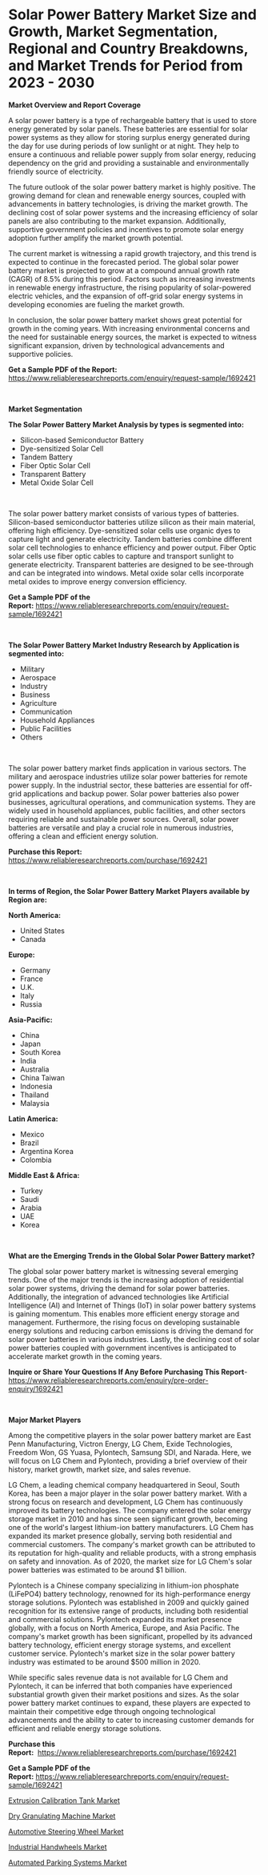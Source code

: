 <p><h1>Solar Power Battery Market Size and Growth, Market Segmentation, Regional and Country Breakdowns, and Market Trends for Period from 2023 -  2030</h1></p><p><strong>Market Overview and Report Coverage</strong></p>
<p><p>A solar power battery is a type of rechargeable battery that is used to store energy generated by solar panels. These batteries are essential for solar power systems as they allow for storing surplus energy generated during the day for use during periods of low sunlight or at night. They help to ensure a continuous and reliable power supply from solar energy, reducing dependency on the grid and providing a sustainable and environmentally friendly source of electricity.</p><p>The future outlook of the solar power battery market is highly positive. The growing demand for clean and renewable energy sources, coupled with advancements in battery technologies, is driving the market growth. The declining cost of solar power systems and the increasing efficiency of solar panels are also contributing to the market expansion. Additionally, supportive government policies and incentives to promote solar energy adoption further amplify the market growth potential.</p><p>The current market is witnessing a rapid growth trajectory, and this trend is expected to continue in the forecasted period. The global solar power battery market is projected to grow at a compound annual growth rate (CAGR) of 8.5% during this period. Factors such as increasing investments in renewable energy infrastructure, the rising popularity of solar-powered electric vehicles, and the expansion of off-grid solar energy systems in developing economies are fueling the market growth.</p><p>In conclusion, the solar power battery market shows great potential for growth in the coming years. With increasing environmental concerns and the need for sustainable energy sources, the market is expected to witness significant expansion, driven by technological advancements and supportive policies.</p></p>
<p><strong>Get a Sample PDF of the Report:</strong> <a href="https://www.reliableresearchreports.com/enquiry/request-sample/1692421">https://www.reliableresearchreports.com/enquiry/request-sample/1692421</a></p>
<p>&nbsp;</p>
<p><strong>Market Segmentation</strong></p>
<p><strong>The Solar Power Battery Market Analysis by types is segmented into:</strong></p>
<p><ul><li>Silicon-based Semiconductor Battery</li><li>Dye-sensitized Solar Cell</li><li>Tandem Battery</li><li>Fiber Optic Solar Cell</li><li>Transparent Battery</li><li>Metal Oxide Solar Cell</li></ul></p>
<p>&nbsp;</p>
<p><p>The solar power battery market consists of various types of batteries. Silicon-based semiconductor batteries utilize silicon as their main material, offering high efficiency. Dye-sensitized solar cells use organic dyes to capture light and generate electricity. Tandem batteries combine different solar cell technologies to enhance efficiency and power output. Fiber Optic solar cells use fiber optic cables to capture and transport sunlight to generate electricity. Transparent batteries are designed to be see-through and can be integrated into windows. Metal oxide solar cells incorporate metal oxides to improve energy conversion efficiency.</p></p>
<p><strong>Get a Sample PDF of the Report:</strong>&nbsp;<a href="https://www.reliableresearchreports.com/enquiry/request-sample/1692421">https://www.reliableresearchreports.com/enquiry/request-sample/1692421</a></p>
<p>&nbsp;</p>
<p><strong>The Solar Power Battery Market Industry Research by Application is segmented into:</strong></p>
<p><ul><li>Military</li><li>Aerospace</li><li>Industry</li><li>Business</li><li>Agriculture</li><li>Communication</li><li>Household Appliances</li><li>Public Facilities</li><li>Others</li></ul></p>
<p>&nbsp;</p>
<p><p>The solar power battery market finds application in various sectors. The military and aerospace industries utilize solar power batteries for remote power supply. In the industrial sector, these batteries are essential for off-grid applications and backup power. Solar power batteries also power businesses, agricultural operations, and communication systems. They are widely used in household appliances, public facilities, and other sectors requiring reliable and sustainable power sources. Overall, solar power batteries are versatile and play a crucial role in numerous industries, offering a clean and efficient energy solution.</p></p>
<p><strong>Purchase this Report:</strong>&nbsp; <a href="https://www.reliableresearchreports.com/purchase/1692421">https://www.reliableresearchreports.com/purchase/1692421</a></p>
<p>&nbsp;</p>
<p><strong>In terms of Region, the Solar Power Battery Market Players available by Region are:</strong></p>
<p>
    <p> <strong> North America: </strong>
        <ul>
            <li>United States</li>
            <li>Canada</li>
        </ul>
        </p> 
    <p> <strong> Europe: </strong>
        <ul>
            <li>Germany</li>
            <li>France</li>
            <li>U.K.</li>
            <li>Italy</li>
            <li>Russia</li>
        </ul>
        </p> 
    <p> <strong> Asia-Pacific: </strong>
        <ul>
            <li>China</li>
            <li>Japan</li>
            <li>South Korea</li>
            <li>India</li>
            <li>Australia</li>
            <li>China Taiwan</li>
            <li>Indonesia</li>
            <li>Thailand</li>
            <li>Malaysia</li>
        </ul>
        </p> 
    <p> <strong> Latin America: </strong>
        <ul>
            <li>Mexico</li>
            <li>Brazil</li>
            <li>Argentina Korea</li>
            <li>Colombia</li>
        </ul>
        </p> 
    <p> <strong> Middle East & Africa: </strong>
        <ul>
            <li>Turkey</li>
            <li>Saudi</li>
            <li>Arabia</li>
            <li>UAE</li>
            <li>Korea</li>
        </ul>
    </p>
    </p>
<p>&nbsp;</p>
<p><strong>What are the Emerging Trends in the Global Solar Power Battery market?</strong></p>
<p><p>The global solar power battery market is witnessing several emerging trends. One of the major trends is the increasing adoption of residential solar power systems, driving the demand for solar power batteries. Additionally, the integration of advanced technologies like Artificial Intelligence (AI) and Internet of Things (IoT) in solar power battery systems is gaining momentum. This enables more efficient energy storage and management. Furthermore, the rising focus on developing sustainable energy solutions and reducing carbon emissions is driving the demand for solar power batteries in various industries. Lastly, the declining cost of solar power batteries coupled with government incentives is anticipated to accelerate market growth in the coming years.</p></p>
<p><strong>Inquire or Share Your Questions If Any Before Purchasing This Report</strong>- <a href="https://www.reliableresearchreports.com/enquiry/pre-order-enquiry/1692421">https://www.reliableresearchreports.com/enquiry/pre-order-enquiry/1692421</a></p>
<p>&nbsp;</p>
<p><strong>Major Market Players</strong></p>
<p><p>Among the competitive players in the solar power battery market are East Penn Manufacturing, Victron Energy, LG Chem, Exide Technologies, Freedom Won, GS Yuasa, Pylontech, Samsung SDI, and Narada. Here, we will focus on LG Chem and Pylontech, providing a brief overview of their history, market growth, market size, and sales revenue.</p><p>LG Chem, a leading chemical company headquartered in Seoul, South Korea, has been a major player in the solar power battery market. With a strong focus on research and development, LG Chem has continuously improved its battery technologies. The company entered the solar energy storage market in 2010 and has since seen significant growth, becoming one of the world's largest lithium-ion battery manufacturers. LG Chem has expanded its market presence globally, serving both residential and commercial customers. The company's market growth can be attributed to its reputation for high-quality and reliable products, with a strong emphasis on safety and innovation. As of 2020, the market size for LG Chem's solar power batteries was estimated to be around $1 billion.</p><p>Pylontech is a Chinese company specializing in lithium-ion phosphate (LiFePO4) battery technology, renowned for its high-performance energy storage solutions. Pylontech was established in 2009 and quickly gained recognition for its extensive range of products, including both residential and commercial solutions. Pylontech expanded its market presence globally, with a focus on North America, Europe, and Asia Pacific. The company's market growth has been significant, propelled by its advanced battery technology, efficient energy storage systems, and excellent customer service. Pylontech's market size in the solar power battery industry was estimated to be around $500 million in 2020.</p><p>While specific sales revenue data is not available for LG Chem and Pylontech, it can be inferred that both companies have experienced substantial growth given their market positions and sizes. As the solar power battery market continues to expand, these players are expected to maintain their competitive edge through ongoing technological advancements and the ability to cater to increasing customer demands for efficient and reliable energy storage solutions.</p></p>
<p><strong>Purchase this Report:</strong>&nbsp;&nbsp;<a href="https://www.reliableresearchreports.com/purchase/1692421">https://www.reliableresearchreports.com/purchase/1692421</a></p>
<p></p>
<p><strong>Get a Sample PDF of the Report:</strong>&nbsp;<a href="https://www.reliableresearchreports.com/enquiry/request-sample/1692421">https://www.reliableresearchreports.com/enquiry/request-sample/1692421</a></p>
<p><p><a href="https://medium.com/@birdielynch645/extrusion-calibration-tank-market-outlook-industry-overview-and-forecast-2023-to-2030-b646665ab133">Extrusion Calibration Tank Market</a></p><p><a href="https://medium.com/@kelsitorphy644/dry-granulating-machine-market-comprehensive-assessment-by-type-application-and-geography-15c96ea2c953">Dry Granulating Machine Market</a></p><p><a href="https://www.linkedin.com/pulse/automotive-steering-wheel-market-size-2023-2030-global-gsxte/">Automotive Steering Wheel Market</a></p><p><a href="https://github.com/rahu1503/Market-Research-Report-List-1/blob/main/industrial-handwheels-market.md">Industrial Handwheels Market</a></p><p><a href="https://www.linkedin.com/pulse/automated-parking-systems-market-insights-players-forecast-vende/">Automated Parking Systems Market</a></p></p>